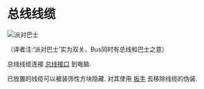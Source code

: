 # 总线线缆
![派对巴士](block:oc2:bus_cable)

（译者注:‘派对巴士’实为双关，Bus同时有总线和巴士之意）

总线线缆连接 [总线接口](bus_interface.md) 到电脑.

已放置的线缆可以被装饰性方块隐藏. 对其使用 [扳手](../item/wrench.md) 去移除线缆的伪装.
